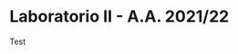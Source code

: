 Laboratorio II - A.A. 2021/22
============================

<!-- Benvenuti al corso di Laboratorio II per l'anno accademico 2021/22!

Selezionate un argomento dal menu sulla sinistra o cliccate sul pulsante in basso a destra per cominciare. -->
Test
